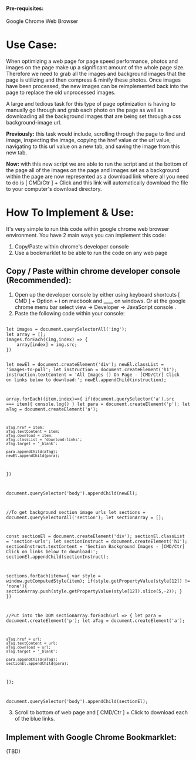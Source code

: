 #### Pre-requisites: 
Google Chrome Web Browser

# Use Case: 
When optimizing a web page for page speed performance, photos and images on the page make up a significant amount of the whole page size. Therefore we need to grab all the images and background images that the page is utilizing and then compress & minify these photos. Once images have been processed, the new images can be reimplemented back into the page to replace the old unprocessed images. 

A large and tedious task for this type of page optimization is having to manually go through and grab each photo on the page as well as downloading all the background images that are being set through a css background-image url.



<strong>Previously:</strong> this task would include, scrolling through the page to find and image, inspecting the image, copying the href value or the url value, navigating to this url value on a new tab, and saving the image from this new tab. 



<strong>Now:</strong> with this new script we are able to run the script and at the bottom of the page all of the images on the page and images set as a background within the page are now represented as a download link where all you need to do is [ CMD/Ctr ] + Click and this link will automatically download the file to your computer's download directory. 

# How To Implement & Use:
It's very simple to run this code within google chrome web browser environment. You have 2 main ways you can implement this code: 

1. Copy/Paste within chrome's developer console
2. Use a bookmarklet to be able to run the code on any web page


## Copy / Paste within chrome developer console (Recommended): 
1. Open up the developer console by either using keyboard shortcuts [ CMD ] + Option + i on macbook and ____ on windows. Or at the google chrome menu bar select view → Developer → JavaScript console . 
2. Paste the following code within your console: 

<code>
let images = document.querySelectorAll('img');
let array = [];
images.forEach((img,index) => {
    array[index] = img.src;
})

let newEl = document.createElement('div');
newEl.classList = 'images-to-pull';
let instruction = document.createElement('h1');
instruction.textContent = 'All Images (<img>) On Page - [CMD/Ctr] Click on links below to download:';
newEl.appendChild(instruction);

array.forEach((item,index)=>{
    if(document.querySelector('a').src === item){
        console.log()
    }
    let para = document.createElement('p');
    let aTag = document.createElement('a');

    aTag.href = item;
    aTag.textContent = item;
    aTag.download = item;
    aTag.classList = 'download-links';
    aTag.target = '_blank';

    para.appendChild(aTag);
    newEl.appendChild(para);
})

document.querySelector('body').appendChild(newEl);


//To get background section image urls
let sections = document.querySelectorAll('section');
let sectionArray = [];

const sectionEl = document.createElement('div');
sectionEl.classList = 'section-urls';
let sectionInstruct = document.createElement('h1');
sectionInstruct.textContent = 'Section Background Images - [CMD/Ctr] Click on links below to download:';
sectionEl.appendChild(sectionInstruct);

sections.forEach(item=>{
    var style = window.getComputedStyle(item);
    if(style.getPropertyValue(style[12]) != 'none'){
        sectionArray.push(style.getPropertyValue(style[12]).slice(5,-2));
    }
})

//Put into the DOM
sectionArray.forEach(url => {
    let para = document.createElement('p');
    let aTag = document.createElement('a');

    aTag.href = url;
    aTag.textContent = url;
    aTag.download = url;
    aTag.target = '_blank';

    para.appendChild(aTag);
    sectionEl.appendChild(para);
});

document.querySelector('body').appendChild(sectionEl);
</code>

3. Scroll to bottom of web page and [ CMD/Ctr ] + Click to download each of the blue links. 


## Implement with Google Chrome Bookmarklet: 
(TBD)



